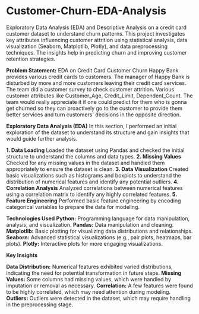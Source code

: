 # Customer-Churn-EDA-Analysis
Exploratory Data Analysis (EDA) and Descriptive Analysis on a credit card customer dataset to understand churn patterns. This project investigates key attributes influencing customer attrition using statistical analysis, data visualization (Seaborn, Matplotlib, Plotly), and data preprocessing techniques. The insights help in predicting churn and improving customer retention strategies.


**Problem Statement:** EDA on Credit Card Customer Churn
Happy Bank provides various credit cards to customers. The manager of Happy Bank is disturbed by more and more customers leaving their credit card services. The team did a customer survey to check customer attrition. Various customer attributes like Customer_Age, Credit_Limit, Dependent_Count. The team would really appreciate it if one could predict for them who is gonna get churned so they can proactively go to the customer to provide them better services and turn customers' decisions in the opposite direction.



**Exploratory Data Analysis (EDA)**
In this section, I performed an initial exploration of the dataset to understand its structure and gain insights that would guide further analysis.

**1. Data Loading**
Loaded the dataset using Pandas and checked the initial structure to understand the columns and data types.
**2. Missing Values**
Checked for any missing values in the dataset and handled them appropriately to ensure the dataset is clean.
**3. Data Visualization**
Created basic visualizations such as histograms and boxplots to understand the distribution of numerical features and identify any potential outliers.
**4. Correlation Analysis**
Analyzed correlations between numerical features using a correlation matrix to identify any highly correlated features.
**5. Feature Engineering**
Performed basic feature engineering by encoding categorical variables to prepare the data for modeling.


**Technologies Used**
**Python:**
Programming language for data manipulation, analysis, and visualization.
**Pandas:**
Data manipulation and cleaning.
**Matplotlib:** 
Basic plotting for visualizing data distributions and relationships.
**Seaborn:** 
Advanced statistical visualizations (e.g., pair plots, heatmaps, bar plots).
**Plotly:** 
Interactive plots for more engaging visualizations.

**Key Insights**

**Data Distribution:** 
Numerical features exhibited varied distributions, indicating the need for potential transformation in future steps.
**Missing Values:** 
Some columns had missing values, which were handled by imputation or removal as necessary.
**Correlation:**
A few features were found to be highly correlated, which may need attention during modeling.
**Outliers:** 
Outliers were detected in the dataset, which may require handling in the preprocessing stage.
